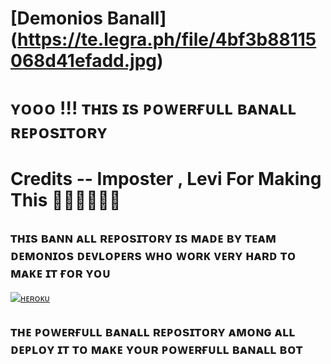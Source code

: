# [Demonios Banall] (https://te.legra.ph/file/4bf3b88115068d41efadd.jpg)⠀⠀⠀⠀⠀⠀⠀⠀⠀
# ʏᴏᴏᴏ !!! ᴛʜɪs ɪs ᴘᴏᴡᴇʀғᴜʟʟ ʙᴀɴᴀʟʟ ʀᴇᴘᴏsɪᴛᴏʀʏ

# Credits -- Imposter , Levi For Making This 🗿🗿🗿🗿🗿🗿

## ᴛʜɪs ʙᴀɴɴ ᴀʟʟ ʀᴇᴘᴏsɪᴛᴏʀʏ ɪs ᴍᴀᴅᴇ ʙʏ ᴛᴇᴀᴍ ᴅᴇᴍᴏɴɪᴏs ᴅᴇᴠʟᴏᴘᴇʀs ᴡʜᴏ ᴡᴏʀᴋ ᴠᴇʀʏ ʜᴀʀᴅ ᴛᴏ ᴍᴀᴋᴇ ɪᴛ ғᴏʀ ʏᴏᴜ


[![ʜᴇʀᴏᴋᴜ](https://www.herokucdn.com/deploy/button.svg)](https://heroku.com/deploy?template=https://github.com/Demonios-Network/BANALL)




## ᴛʜᴇ ᴘᴏᴡᴇʀғᴜʟʟ ʙᴀɴᴀʟʟ ʀᴇᴘᴏsɪᴛᴏʀʏ ᴀᴍᴏɴɢ ᴀʟʟ ᴅᴇᴘʟᴏʏ ɪᴛ ᴛᴏ ᴍᴀᴋᴇ ʏᴏᴜʀ ᴘᴏᴡᴇʀғᴜʟʟ ʙᴀɴᴀʟʟ ʙᴏᴛ

